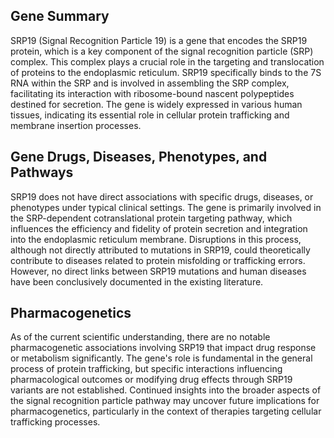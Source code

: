 ## Gene Summary
SRP19 (Signal Recognition Particle 19) is a gene that encodes the SRP19 protein, which is a key component of the signal recognition particle (SRP) complex. This complex plays a crucial role in the targeting and translocation of proteins to the endoplasmic reticulum. SRP19 specifically binds to the 7S RNA within the SRP and is involved in assembling the SRP complex, facilitating its interaction with ribosome-bound nascent polypeptides destined for secretion. The gene is widely expressed in various human tissues, indicating its essential role in cellular protein trafficking and membrane insertion processes.

## Gene Drugs, Diseases, Phenotypes, and Pathways
SRP19 does not have direct associations with specific drugs, diseases, or phenotypes under typical clinical settings. The gene is primarily involved in the SRP-dependent cotranslational protein targeting pathway, which influences the efficiency and fidelity of protein secretion and integration into the endoplasmic reticulum membrane. Disruptions in this process, although not directly attributed to mutations in SRP19, could theoretically contribute to diseases related to protein misfolding or trafficking errors. However, no direct links between SRP19 mutations and human diseases have been conclusively documented in the existing literature.

## Pharmacogenetics
As of the current scientific understanding, there are no notable pharmacogenetic associations involving SRP19 that impact drug response or metabolism significantly. The gene's role is fundamental in the general process of protein trafficking, but specific interactions influencing pharmacological outcomes or modifying drug effects through SRP19 variants are not established. Continued insights into the broader aspects of the signal recognition particle pathway may uncover future implications for pharmacogenetics, particularly in the context of therapies targeting cellular trafficking processes.